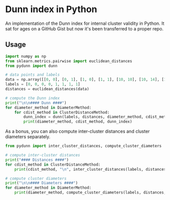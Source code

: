 # Dunn index in Python

An implementation of the Dunn index for internal cluster validity in Python. It sat for ages on a GitHub Gist but now it's been transferred to a proper repo.

## Usage

```py
import numpy as np
from sklearn.metrics.pairwise import euclidean_distances
from pydunn import dunn

# data points and labels
data = np.array([[0, 0], [0, 1], [1, 0], [1, 1], [10, 10], [10, 14], [14, 10], [14, 14]])
labels = [0, 0, 0, 0, 1, 1, 1, 1]
distances = euclidean_distances(data)

# compute the Dunn index
print("\n\n#### Dunn ####")
for diameter_method in DiameterMethod:
    for cdist_method in ClusterDistanceMethod:
        dunn_index = dunn(labels, distances, diameter_method, cdist_method)
        print(diameter_method, cdist_method, dunn_index)
```

As a bonus, you can also compute inter-cluster distances and cluster diameters separately.

```py
from pydunn import inter_cluster_distances, compute_cluster_diameters

# compute inter-cluster distances
print("#### Distances ####")
for cdist_method in ClusterDistanceMethod:
    print(cdist_method, "\n", inter_cluster_distances(labels, distances, cdist_method))

# compute cluster diameters
print("\n\n#### Diameters ####")
for diameter_method in DiameterMethod:
    print(diameter_method, compute_cluster_diameters(labels, distances, diameter_method))
```
